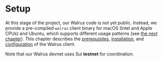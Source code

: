 # Setup

At this stage of the project, our Walrus code is not yet public. Instead, we provide a pre-compiled
`walrus` client binary for macOS (Intel and Apple CPUs) and Ubuntu, which supports different usage
patterns (see [the next chapter](./interacting.md)). This chapter describes the
[prerequisites](./prerequisites.md), [installation](./installation.md), and
[configuration](./configuration.md) of the Walrus client.

Note that our Walrus devnet uses Sui **testnet** for coordination.
